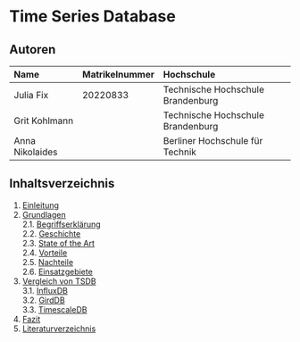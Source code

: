 # Time Series Database

## Autoren

| Name                | Matrikelnummer   | Hochschule                           | 
| :---                |    :---          |        :---                          | 
| Julia Fix           | 20220833         | Technische Hochschule Brandenburg    | 
| Grit Kohlmann       |            | Technische Hochschule Brandenburg    | 
| Anna Nikolaides     |            | Berliner Hochschule für Technik      | 

## Inhaltsverzeichnis
1. [Einleitung](1%20Einleitung.md)
2. [Grundlagen](2%20Grundlagen)\
2.1. [Begriffserklärung](2%20Grundlagen/2.1%20Begriffserklärung.md)\
2.2. [Geschichte](2%20Grundlagen/2.2%20Geschichte.md)\
2.3. [State of the Art](2%20Grundlagen/2.3%20State%20of%20the%20Art.md)\
2.4. [Vorteile](2%20Grundlagen/2.4%20Vorteile.md)\
2.5. [Nachteile](2%20Grundlagen/2.5%20Nachteile.md)\
2.6. [Einsatzgebiete](2%20Grundlagen/2.6%20Einsatzgebiete.md)
3. [Vergleich von TSDB](3%20Vergleich%20von%20TSDB)\
3.1. [InfluxDB](3%20Vergleich%20von%20TSDB/3.1%20InfluxDB.md)\
3.2. [GirdDB](3%20Vergleich%20von%20TSDB/3.2%20GridDB.md)\
3.3. [TimescaleDB](3%20Vergleich%20von%20TSDB/3.3%20TimescaleDB.md)
4. [Fazit](4%20Fazit.md)
5. [Literaturverzeichnis](5%20Literaturverzeichnis.md)
